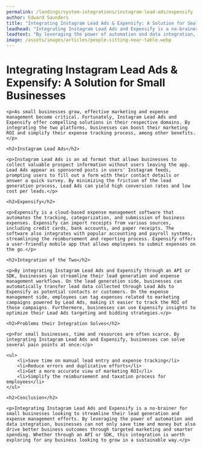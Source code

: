 ```yaml
---
permalink: /landings/system-integrations/instagram-lead-ads/expensify
author: Edward Saunders
title: "Integrating Instagram Lead Ads & Expensify: A Solution for Small Businesses"
leadhead: "Integrating Instagram Lead Ads and Expensify is a no-brainer for small businesses looking to streamline their lead generation and expense management efforts"
leadtext: "By leveraging the power of automation and data integration, businesses can not only save time and money but also drive better business outcomes through targeted marketing and smarter spending. Whether through an API or SDK, this integration is worth exploring for any business looking to grow in a sustainable way."
image: /assets/images/articles/people-sitting-near-table.webp
---
```

<div class="arttext">	<h1>Integrating Instagram Lead Ads & Expensify: A Solution for Small Businesses</h1>
	
	<p>As small businesses grow, effective marketing and expense management become critical. Fortunately, Instagram Lead Ads and Expensify offer compelling solutions in their respective domains. By integrating the two platforms, businesses can boost their marketing ROI and simplify their expense tracking process, among other benefits.</p>

	<h2>Instagram Lead Ads</h2>

	<p>Instagram Lead Ads is an ad format that allows businesses to collect valuable prospect information without users leaving the app. Lead Ads appear as sponsored posts in users' Instagram feeds, prompting users to fill out a form with their contact details or answer a quick survey. By minimizing the friction of the lead generation process, Lead Ads can yield high conversion rates and low cost per leads.</p>

	<h2>Expensify</h2>

	<p>Expensify is a cloud-based expense management software that automates the tracking, categorization, and submission of business expenses. Expensify can import receipts from various sources, including credit cards, bank accounts, and paper receipts. The software also integrates with popular accounting and payroll systems, streamlining the reimbursement and reporting process. Expensify offers a user-friendly mobile app that allows employees to submit expenses on the go.</p>

	<h2>Integration of the Two</h2>

	<p>By integrating Instagram Lead Ads and Expensify through an API or SDK, businesses can streamline their lead generation and expense management workflows. On the lead generation side, businesses can automatically transfer lead data collected through Lead Ads to Expensify as potential contacts or customers. On the expense management side, employees can tag expenses related to marketing campaigns powered by Lead Ads, making it easier to track the ROI of those campaigns. Furthermore, businesses can use Expensify insights to optimize their Lead Ads targeting and bidding strategies.</p>

	<h2>Problems their Integration Solves</h2>

	<p>For small businesses, time and resources are often scarce. By integrating Instagram Lead Ads and Expensify, businesses can solve several pain points at once:</p>
	
	<ul>
		<li>Save time on manual lead entry and expense tracking</li>
		<li>Reduce errors and duplicative efforts</li>
		<li>Get a more accurate view of marketing ROI</li>
		<li>Simplify the reimbursement and taxation process for employees</li>
	</ul>

	<h2>Conclusion</h2>

	<p>Integrating Instagram Lead Ads and Expensify is a no-brainer for small businesses looking to streamline their lead generation and expense management efforts. By leveraging the power of automation and data integration, businesses can not only save time and money but also drive better business outcomes through targeted marketing and smarter spending. Whether through an API or SDK, this integration is worth exploring for any business looking to grow in a sustainable way.</p>

</div>
